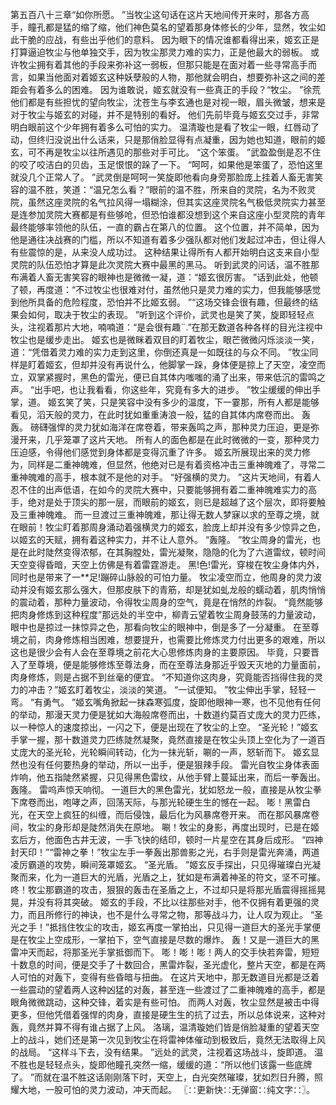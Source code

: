 第五百八十三章“如你所愿。
”当牧尘这句话在这片天地间传开来时，那各方高手，瞳孔都是猛的缩了缩，他们神色莫名的望着那身体修长的少年，显然，牧尘如此干脆的应战，有些出乎他们的意料。
因为眼下的情况谁都看得出来，姬玄正是打算逼迫牧尘与他单独交手，因为牧尘那灵力难的实力，正是他最大的弱板。
或许牧尘拥有着其他的手段来弥补这一弱板，但那只能是在面对着一些寻常高手而言，如果当他面对着姬玄这种妖孽般的人物，那他就会明白，想要弥补这之间的差距会有着多么的困难。
因为谁敢说，姬玄就没有一些真正的手段？“牧尘。
”徐荒他们都是有些担忧的望向牧尘，沈苍生与李玄通也是对视一眼，眉头微皱，想来是对于牧尘与姬玄的对碰，并不是特别的看好。
他们先前毕竟与姬玄交过手，非常明白眼前这个少年拥有着多么可怕的实力。
温清璇也是看了牧尘一眼，红唇动了动，但终归没说出什么话来，只是那俏脸显得有点凝重，因为她也知道，眼前的姬玄，可不再是牧尘以往所遇见的那些对手可比。
“这个笨蛋。
”武盈盈倒是忍不住的咬了咬洁白的贝齿，玉足恨恨的跺了一下。
“呵呵，如果他是笨蛋了，恐怕这里就没几个正常人了。
”武灵倒是呵呵一笑旋即他看向身旁那脸庞上挂着人畜无害笑容的温不胜，笑道：“温兄怎么看？”眼前的温不胜，所来自的灵院，名为不败灵院，虽然这座灵院的名气拉风得一塌糊涂，但其实这座灵院名气极低灵院实力甚至是连参加灵院大赛都是有些够呛，但恐怕谁都没想到这个来自这座小型灵院的青年最终能够率领他的队伍，一直的霸占在第八的位置。
这个位置，并不简单，因为他是通往决战赛的门槛，所以不知道有着多少强队都对他们发起过冲击，但让得人有些震惊的是，从来没人成功过。
这种结果让得所有人都开始明白这支来自小型灵院的队伍恐怕才算是此次灵院大赛中最黑的黑马。
听到武灵的问话，温不胜那布满着人畜无害笑容的眼神也是微微一凝，道：“姬玄很厉害。
”话到此处，他顿了顿，再度道：“不过牧尘也很难对付，虽然他只是灵力难的实力，但我能够感觉到他所具备的危险程度，恐怕并不比姬玄弱。
”“这场交锋会很有趣，但最终的结果会如何，取决于牧尘的表现。
”听到这个评价，武灵也是笑了笑，旋即轻轻点头，注视着那片大地，喃喃道：“是会很有趣¨.”在那无数道各种各样的目光注视中牧尘也是缓步走出。
姬玄也是微眯着双目的盯着牧尘，眼芒微微闪烁淡淡一笑，道：“凭借着灵力难的实力走到这里，你倒还真是一如既往的与众不同。
”牧尘同样是盯着姬玄，但却并没有再说什么，他脚掌一跺，身体便是掠上了天空，凌空而立，双掌紧握时，黑色的雷光，便已自其体内嗤嗤的涌了出来，带来低沉的雷鸣之声。
“出手吧，也让我看看，你这些年，究竟有多大的进步。
”牧尘缓缓的伸出手掌，道。
姬玄笑了笑，只是笑容中没有多少的温度，下一霎那，所有人都是能够看见，滔天般的灵力，在此时犹如重重涛浪一般，猛的自其体内席卷而出。
轰轰。
磅礴强悍的灵力犹如海洋在席卷着，带来轰鸣之声，那种灵力压迫，更是弥漫开来，几乎笼罩了这片天地。
所有人的面色都是在此时微微的一变，那种灵力压迫感，令得他们感觉到身体都是变得沉重了许多。
姬玄所展现出来的灵力修为，同样是二重神魄难，但显然，他绝对已是有着资格冲击三重神魄难了，寻常二重神魄难的高手，根本就不是他的对手。
“好强横的灵力。
”这片天地间，有着人忍不住的出声低语，在如今的灵院大赛中，只要能够拥有着二重神魄难实力的高手，绝对是处于顶尖的那一层，而眼前的姬玄，则已是超越了这个层次，即将要触及三重神魄难。
而一旦渡过三重神魄难，那让得无数人梦寐以求的至尊之境，就在眼前！牧尘盯着那周身涌动着强横灵力的姬玄，脸庞上却并没有多少惊异之色，以姬玄的天赋，拥有着这种实力，并不让人意外。
“轰隆。
”牧尘周身的雷光，也是在此时陡然变得浓郁，在其胸膛处，雷光凝聚，隐隐的化为了六道雷纹，顿时间天空变得昏暗，天空上仿佛是有着雷霆游走。
黑!色!雷光，穿梭在牧尘身体内外，同时也是带来了一**足!蹦碎山脉般的可怕力量。
牧尘凌空而立，他周身的灵力波动并没有姬玄那么强大，但那皮肤下的青筋，却是犹如虬龙般的蠕动着，肌肉悄悄的震动着，那种力量波动，令得牧尘周身的空气，竟是在悄然的炸裂。
“竟然能够把肉身修炼到这种程度”那远处的半空中，柳青云望着牧尘周身鼓荡的力量波动，眼中也是掠过一抹惊异之色，那看向牧尘的眼神中，倒是多了一分凝重。
在至尊境之前，肉身修炼相当困难，想要提升，也需要比修炼灵力付出更多的艰难，所以这也是很少会有人会在至尊境之前花大心思修炼肉身的主要原因。
毕竟，只要晋入了至尊境，便是能够修炼至尊法身，而在至尊法身那近乎毁天灭地的力量面前，肉身修炼，则是占据不到丝毫的便宜。
“不知道你这肉身，究竟能否挡得住我的灵力的冲击？”姬玄盯着牧尘，淡淡的笑道。
“一试便知。
”牧尘伸出手掌，轻轻一弯。
“有勇气。
”姬玄嘴角掀起一抹森寒弧度，旋即他眼神一寒，也不见他有任何的举动，那漫天灵力便是犹如大海般席卷而出，十数道约莫百丈庞大的灵力匹练，以一种惊人的速度掠出，一闪之下，便是出现在了牧尘的上空。
“圣光轮！”姬玄手掌一握，那十数道灵力匹练陡然凝聚，竟然直接是在牧尘头顶上空化为了一道百丈庞大的圣光轮，光轮瞬间转动，化为一抹光斩，唰的一声，怒斩而下。
姬玄显然也没有任何要热身的举动，所以一出手，便是狠辣手段。
雷光自牧尘身体表面炸响，他五指陡然紧握，只见得黑色雷纹，从他手臂上蔓延出来，而后一拳轰出。
轰隆。
雷呜声惊天响彻。
一道巨大的黑色雷光，犹如怒龙一般，直接是从牧尘拳下席卷而出，咆哮之声，回荡天际，与那光轮硬生生的憾在一起。
嘭！黑雷白光，在天空上疯狂的纠缠，而后侵蚀，最后化为风暴席卷开来。
而在那风暴席卷间，牧尘的身形却是陡然消失在原地。
唰！牧尘的身影，再度出现时，已是在姬玄后方，他面色古井无波，一手飞快的结印，顿时一片星空在其身后成形。
“四神封天印！”“雷神之拳！”牧尘左手一拳轰出那兽影之光，右手则是雷光奔涌，两道凌厉霸道的攻势，瞬间笼罩姬玄。
“圣光盾。
”姬玄反手探出，只见得璀璨白光凝聚而来，化为一道巨大的光盾，光盾之上，犹如是布满着神圣的符文，坚不可摧。
咚！牧尘那霸道的攻击，狠狠的轰击在圣盾之上，不过却只是将那光盾震得摇摇晃晃，并没有将其突破。
姬玄的手段，不比以往那些对手，他不仅拥有着更强的灵力，而且所修行的神诀，也不是什么寻常之物，那等战斗力，让人叹为观止。
“圣光之手！”抵挡住牧尘的攻击，姬玄再度一掌拍出，只见得一道巨大的圣光手掌便是在牧尘上空成形，一掌拍下，空气直接是尽数的爆炸。
轰！又是一道巨大的黑雷冲天而起，将那圣光手掌抵御而下。
嘭！嘭！嘭！两人的交手快若奔雷，短短十数息的时间，便是交手了十数回合，黑雷炸裂，圣光虚化，整片天空，都是在两人可怕的对轰下，变得有些昏暗与扭曲。
在这片天地中，那无数道目光都是泛着一些震动的望着两人这种凶猛的对轰，甚至连一些渡过了二重神魄难的高手，都是眼角微微跳动，这种交锋，着实是有些可怕。
而两人对轰，牧尘显然是被击中得更多，但他凭借着强悍的肉身，直接是硬生生的抗了过去，所以总体说来，这种对轰，竟然并算不得有谁占据了上风。
洛璃，温清璇她们皆是俏脸凝重的望着天空上的战斗，她们还是第一次见到牧尘在将雷神体催动到极致后，竟然无法取得上风的战局。
“这样斗下去，没有结果。
”远处的武灵，注视着这场战斗，旋即道。
温不胜也是轻轻点头，旋即他瞳孔突然一缩，缓缓的道：“所以他们该露一些底牌了。
”而就在温不胜这话刚刚落下时，天空上，白光突然璀璨，犹如烈日升腾，照耀大地，一股可怕的灵力波动，冲天而起。
〖∷更新快∷无弹窗∷纯文字∷〗。
